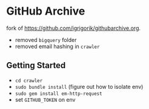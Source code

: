 # GitHub Archive

fork of https://github.com/igrigorik/githubarchive.org.

- removed `bigquery` folder
- removed email hashing in `crawler`

## Getting Started
- `cd crawler`
- `sudo bundle install` (figure out how to isolate env)
- `sudo gem install em-http-request`
- set `GITHUB_TOKEN` on env
